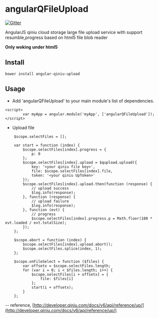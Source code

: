 angularQFileUpload
==================

[![Gitter](https://badges.gitter.im/Join%20Chat.svg)](https://gitter.im/icattlecoder/angularQFileUpload?utm_source=badge&utm_medium=badge&utm_campaign=pr-badge&utm_content=badge)

AngularJS qiniu cloud storage large file upload service with support resumble,progress based on html5 file blob reader

**Only woking under html5**

## Install

```
bower install angular-qiniu-upload
```

## Usage

- Add 'angularQFileUpload' to your main module's list of dependencies.

```
<script>
        var myApp = angular.module('myApp', ['angularQFileUpload']);
</script>
```

- Upload file 

```
	$scope.selectFiles = [];

	var start = function (index) {
		$scope.selectFiles[index].progress = {
			p: 0
		};
		$scope.selectFiles[index].upload = $qupload.upload({
			key: '<your qiniu file key>',
			file: $scope.selectFiles[index].file,
			token: '<your qiniu UpToken>'
		});
		$scope.selectFiles[index].upload.then(function (response) {
			// upload success
			$log.info(response);
		}, function (response) {
			// upload failure
			$log.info(response);
		}, function (evt) {
			// progress
			$scope.selectFiles[index].progress.p = Math.floor(100 * evt.loaded / evt.totalSize);
		});
	};

	$scope.abort = function (index) {
		$scope.selectFiles[index].upload.abort();
		$scope.selectFiles.splice(index, 1);
	};

	$scope.onFileSelect = function ($files) {
		var offsetx = $scope.selectFiles.length;
		for (var i = 0; i < $files.length; i++) {
			$scope.selectFiles[i + offsetx] = {
				file: $files[i]
			};
			start(i + offsetx);
		}
	};
```
-- reference, [http://developer.qiniu.com/docs/v6/api/reference/up/](http://developer.qiniu.com/docs/v6/api/reference/up/)
